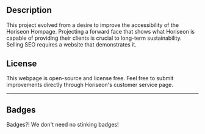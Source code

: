 # <Horiseon Homepage>

## Description

This project evolved from a desire to improve the accessibility of the Horiseon Hompage.  Projecting a forward face that shows what Horiseon is capable of providing their clients is crucial to long-term sustainability.  Selling SEO requires a website that demonstrates it.  

## License

This webpage is open-source and license free.  Feel free to submit improvements directly through Horiseon's customer service page.

---

## Badges

Badges?! We don't need no stinking badges!

